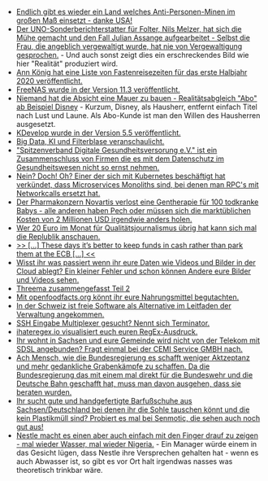 * [Endlich gibt es wieder ein Land welches Anti-Personen-Minen im großen Maß einsetzt - danke USA!](https://blog.fefe.de/?ts=a0cbbdfe)
* [Der UNO-Sonderberichterstatter für Folter, Nils Melzer, hat sich die Mühe gemacht und den Fall Julian Assange aufgearbeitet - Selbst die Frau, die angeblich vergewaltigt wurde, hat nie von Vergewaltigung gesprochen.](https://blog.fefe.de/?ts=a0cbba5a) - Und auch sonst zeigt dies ein erschreckendes Bild wie hier "Realität" produziert wird.
* [Ann König hat eine Liste von Fastenreisezeiten für das erste Halbjahr 2020 veröffentlicht.](https://bio-erzgebirge.de/wp/?p=19777)
* [FreeNAS wurde in der Version 11.3 veröffentlicht.](https://www.pro-linux.de/news/1/27765/freenas-113-freigegeben.html)
* [Niemand hat die Absicht eine Mauer zu bauen - Realitätsabgleich "Abo" ab Beispiel Disney](https://www.golem.de/news/disney-auch-disney-klassiker-verschwinden-aus-dem-streaming-abo-2002-146416.html) - Kurzum, Disney, als Hausherr, entfernt einfach Titel nach Lust und Laune. Als Abo-Kunde ist man den Willen des Hausherren ausgesetzt.
* [KDevelop wurde in der Version 5.5 veröffentlicht.](https://www.phoronix.com/scan.php?page=news_item&px=KDevelop-5.5-Released)
* [Big Data, KI und Filterblase veranschaulicht.](https://www.heise.de/newsticker/meldung/Virtueller-Stau-auf-Google-Maps-als-Kunstwerk-4651651.html)
* ["Spitzenverband Digitale Gesundheitsversorung e.V." ist ein Zusammenschluss von Firmen die es mit dem Datenschutz im Gesundheitswesen nicht so ernst nehmen.](https://www.kuketz-blog.de/spitzenverband-digitale-gesundheitsversorgung-e-v-lobby-arbeit-der-ada-gmbh-und-co/)
* [Nein? Doch! Oh? Einer der sich mit Kubernetes beschäftigt hat verkündet, dass Microservices Monoliths sind, bei denen man RPC's mit Networkcalls ersetzt hat.](https://blog.fefe.de/?ts=a0c6e90c)
* [Der Pharmakonzern Novartis verlost eine Gentherapie für 100 todkranke Babys - alle anderen haben Pech oder müssen sich die marktüblichen Kosten von 2 Millionen USD irgendwie anders holen.](https://blog.fefe.de/?ts=a0c6dba2)
* [Wer 20 Euro im Monat für Qualitätsjournalismus übrig hat kann sich mal die Replublik anschauen.](https://blog.fefe.de/?ts=a0c6807f)
* [>> [...] These days it’s better to keep funds in cash rather than park them at the ECB [...] <<](https://www.bloomberg.com/news/articles/2020-01-31/german-banks-are-hoarding-so-many-euros-they-need-more-vaults)
* [Wisst ihr was passiert wenn ihr eure Daten wie Videos und Bilder in der Cloud ablegt? Ein kleiner Fehler und schon können Andere eure Bilder und Videos sehen.](https://www.golem.de/news/google-fotos-google-exportierte-fremde-privatvideos-2002-146436-rss.html)
* [Threema zusammengefasst Teil 2](https://www.kuketz-blog.de/threema-instant-messaging-dienst-aus-der-schweiz-messenger-teil2/)
* [Mit openfoodfacts.org könnt ihr eure Nahrungsmittel begutachten.](https://world.openfoodfacts.org/) 
* [In der Schweiz ist freie Software als Alternative im Leitfaden der Verwaltung angekommen.](https://www.pro-linux.de/news/1/27770/schweiz-neuer-leitfaden-unterst%C3%BCtzt-einsatz-von-oss-in-der-verwaltung.html)
* [SSH Eingabe Multiplexer gesucht? Nennt sich Terminator.](https://opensource.com/article/20/2/terminator-ssh)
* [ihateregex.io visualisiert euch euren RegEx-Ausdruck.](https://ihateregex.io/)
* [Ihr wohnt in Sachsen und eure Gemeinde wird nicht von der Telekom mit SDSL angebunden? Fragt einmal bei der CEMI Service GMBH nach.](https://cemiservice.de/info/)
* [Ach Mensch, wie die Bundesregierung es schafft weniger Aktzeptanz und mehr gedankliche Grabenkämpfe zu schaffen. Da die Bundesregierung das mit einem mal direkt für die Bundeswehr und die Deutsche Bahn geschafft hat, muss man davon ausgehen, dass sie beraten wurden.](https://tuxproject.de/blog/2020/02/todesdiener-gegen-parolen/)
* [Ihr sucht gute und handgefertigte Barfußschuhe aus Sachsen/Deutschland bei denen ihr die Sohle tauschen könnt und die kein Plastikmüll sind? Probiert es mal bei Senmotic, die sehen auch noch gut aus!](https://www.senmotic-shoes.eu/)
* [Nestle macht es einen aber auch einfach mit den Finger drauf zu zeigen - mal wieder Wasser, mal wieder Nigeria.](https://netzfrauen.org/2020/02/04/nigeria-3/) - Ein Manager würde einem in das Gesicht lügen, dass Nestle ihre Versprechen gehalten hat - wenn es auch Abwasser ist, so gibt es vor Ort halt irgendwas nasses was theoretisch trinkbar wäre.
